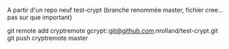 
A partir d'un repo neuf test-crypt (branche renommée master, fichier cree... pas sur que important)

git remote add cryptremote gcrypt::git@github.com:nrolland/test-crypt.git
git push cryptremote master
